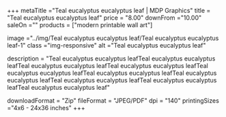 +++
metaTitle ="Teal eucalyptus eucalyptus leaf | MDP Graphics"
title = "Teal eucalyptus eucalyptus leaf"
price = "8.00"
downFrom ="10.00"
saleOn =""
products = ["modern printable wall art"]

image ="../img/Teal eucalyptus eucalyptus leaf/Teal eucalyptus eucalyptus leaf-1"
class ="img-responsive"
alt ="Teal eucalyptus eucalyptus leaf"

description = "Teal eucalyptus eucalyptus leafTeal eucalyptus eucalyptus leafTeal eucalyptus eucalyptus leafTeal eucalyptus eucalyptus leafTeal eucalyptus eucalyptus leafTeal eucalyptus eucalyptus leafTeal eucalyptus eucalyptus leafTeal eucalyptus eucalyptus leafTeal eucalyptus eucalyptus leafTeal eucalyptus eucalyptus leaf"

downloadFormat = "Zip"
fileFormat = "JPEG/PDF"
dpi = "140"
printingSizes ="4x6 - 24x36 inches"
+++
